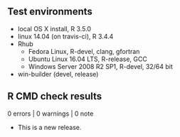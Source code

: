 ## Test environments
* local OS X install, R 3.5.0
* linux 14.04 (on travis-ci), R 3.4.4
* Rhub
  * Fedora Linux, R-devel, clang, gfortran
  * Ubuntu Linux 16.04 LTS, R-release, GCC
  * Windows Server 2008 R2 SP1, R-devel, 32/64 bit
* win-builder (devel, release)


## R CMD check results

0 errors | 0 warnings | 0 note

* This is a new release.
